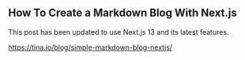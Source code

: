 ## How To Create a Markdown Blog With Next.js
This post has been updated to use Next.js 13 and its latest features.

https://tina.io/blog/simple-markdown-blog-nextjs/
